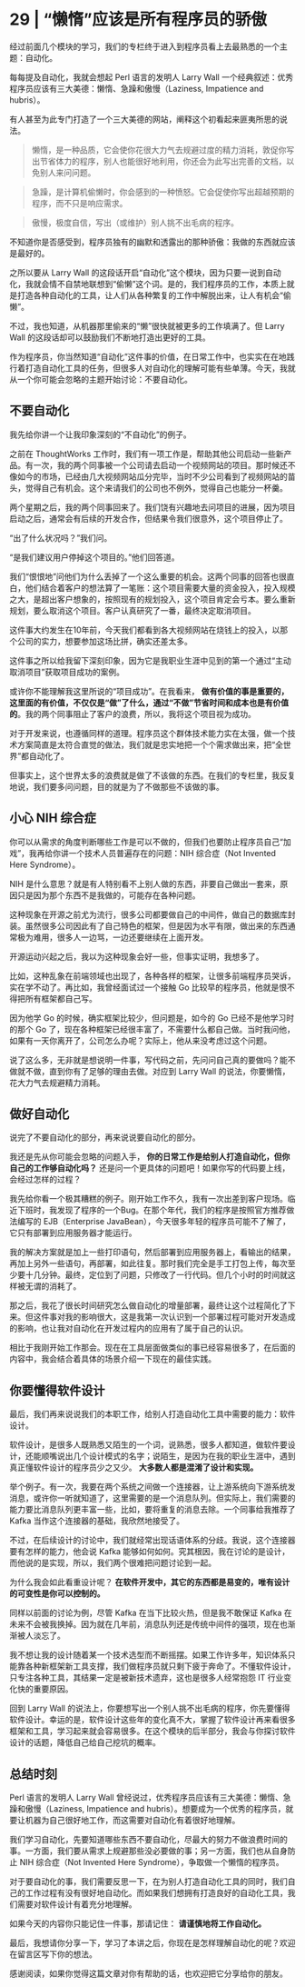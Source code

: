 # 29 | “懒惰”应该是所有程序员的骄傲


经过前面几个模块的学习，我们的专栏终于进入到程序员看上去最熟悉的一个主题：自动化。

每每提及自动化，我就会想起 Perl 语言的发明人 Larry Wall 一个经典叙述：优秀程序员应该有三大美德：懒惰、急躁和傲慢（Laziness, Impatience and hubris）。

有人甚至为此专门打造了一个三大美德的网站，阐释这个初看起来匪夷所思的说法。

> 懒惰，是一种品质，它会使你花很大力气去规避过度的精力消耗，敦促你写出节省体力的程序，别人也能很好地利用，你还会为此写出完善的文档，以免别人来问问题。

> 急躁，是计算机偷懒时，你会感到的一种愤怒。它会促使你写出超越预期的程序，而不只是响应需求。

> 傲慢，极度自信，写出（或维护）别人挑不出毛病的程序。

不知道你是否感受到，程序员独有的幽默和透露出的那种骄傲：我做的东西就应该是最好的。

之所以要从 Larry Wall 的这段话开启“自动化”这个模块，因为只要一说到自动化，我就会情不自禁地联想到“偷懒”这个词。是的，我们程序员的工作，本质上就是打造各种自动化的工具，让人们从各种繁复的工作中解脱出来，让人有机会“偷懒”。

不过，我也知道，从机器那里偷来的“懒”很快就被更多的工作填满了。但 Larry Wall 的这段话却可以鼓励我们不断地打造出更好的工具。

作为程序员，你当然知道“自动化”这件事的价值，在日常工作中，也实实在在地践行着打造自动化工具的任务，但很多人对自动化的理解可能有些单薄。今天，我就从一个你可能会忽略的主题开始讨论：不要自动化。

## 不要自动化

我先给你讲一个让我印象深刻的“不自动化”的例子。

之前在 ThoughtWorks 工作时，我们有一项工作是，帮助其他公司启动一些新产品。有一次，我的两个同事被一个公司请去启动一个视频网站的项目。那时候还不像如今的市场，已经由几大视频网站瓜分完毕，当时不少公司看到了视频网站的苗头，觉得自己有机会。这个来请我们的公司也不例外，觉得自己也能分一杯羹。

两个星期之后，我的两个同事回来了。我们饶有兴趣地去问项目的进展，因为项目启动之后，通常会有后续的开发合作，但结果令我们很意外，这个项目停止了。

“出了什么状况吗？”我们问。

“是我们建议用户停掉这个项目的。”他们回答道。

我们“恨恨地”问他们为什么丢掉了一个这么重要的机会。这两个同事的回答也很直白，他们结合着客户的想法算了一笔账：这个项目需要大量的资金投入，投入规模之大，是超出客户想象的，按照现有的规划投入，这个项目肯定会亏本。要么重新规划，要么取消这个项目。客户认真研究了一番，最终决定取消项目。

这件事大约发生在10年前，今天我们都看到各大视频网站在烧钱上的投入，以那个公司的实力，想要参加这场比拼，确实还差太多。

这件事之所以给我留下深刻印象，因为它是我职业生涯中见到的第一个通过“主动取消项目”获取项目成功的案例。

或许你不能理解我这里所说的“项目成功”。在我看来， **做有价值的事是重要的，这里面的有价值，不仅仅是“做”了什么，通过“不做”节省时间和成本也是有价值的**。我的两个同事阻止了客户的浪费，所以，我将这个项目视为成功。

对于开发来说，也遵循同样的道理。程序员这个群体技术能力实在太强，做一个技术方案简直是太符合直觉的做法，我们就是忠实地把一个个需求做出来，把“全世界”都自动化了。

但事实上，这个世界太多的浪费就是做了不该做的东西。在我们的专栏里，我反复地说，我们要多问问题，目的就是为了不做那些不该做的事。

## 小心 NIH 综合症

你可以从需求的角度判断哪些工作是可以不做的，但我们也要防止程序员自己“加戏”，我再给你讲一个技术人员普遍存在的问题：NIH 综合症（Not Invented Here Syndrome）。

NIH 是什么意思？就是有人特别看不上别人做的东西，非要自己做出一套来，原因只是因为那个东西不是我做的，可能存在各种问题。

这种现象在开源之前尤为流行，很多公司都要做自己的中间件，做自己的数据库封装。虽然很多公司因此有了自己特色的框架，但是因为水平有限，做出来的东西通常极为难用，很多人一边骂，一边还要继续在上面开发。

开源运动兴起之后，我以为这种现象会好一些，但事实证明，我想多了。

比如，这种乱象在前端领域也出现了，各种各样的框架，让很多前端程序员哭诉，实在学不动了。再比如，我曾经面试过一个接触 Go 比较早的程序员，他就是恨不得把所有框架都自己写。

因为他学 Go 的时候，确实框架比较少，但问题是，如今的 Go 已经不是他学习时的那个 Go 了，现在各种框架已经很丰富了，不需要什么都自己做。当时我问他，如果有一天你离开了，公司怎么办呢？实际上，他从来没考虑过这个问题。

说了这么多，无非就是想说明一件事，写代码之前，先问问自己真的要做吗？能不做就不做，直到你有了足够的理由去做。对应到 Larry Wall 的说法，你要懒惰，花大力气去规避精力消耗。

## 做好自动化

说完了不要自动化的部分，再来说说要自动化的部分。

我还是先从你可能会忽略的问题入手， **你的日常工作是给别人打造自动化，但你自己的工作够自动化吗？** 还是问一个更具体的问题吧！如果你写的代码要上线，会经过怎样的过程？

我先给你看一个极其糟糕的例子。刚开始工作不久，我有一次出差到客户现场。临近下班时，我发现了程序的一个Bug。在那个年代，我们的程序是按照官方推荐做法编写的 EJB（Enterprise JavaBean），今天很多年轻的程序员可能不了解了，它只有部署到应用服务器才能运行。

我的解决方案就是加上一些打印语句，然后部署到应用服务器上，看输出的结果，再加上另外一些语句，再部署，如此往复。那时我们完全是手工打包上传，每次至少要十几分钟。最终，定位到了问题，只修改了一行代码。但几个小时的时间就这样被无谓的消耗了。

那之后，我花了很长时间研究怎么做自动化的增量部署，最终让这个过程简化了下来。但这件事对我的影响很大，这是我第一次认识到一个部署过程可能对开发造成的影响，也让我对自动化在开发过程内的应用有了属于自己的认识。

相比于我刚开始工作那会。现在在工具层面做类似的事已经容易很多了，在后面的内容中，我会结合着具体的场景介绍一下现在的最佳实践。

## 你要懂得软件设计

最后，我们再来说说我们的本职工作，给别人打造自动化工具中需要的能力：软件设计。

软件设计，是很多人既熟悉又陌生的一个词，说熟悉，很多人都知道，做软件要设计，还能顺嘴说出几个设计模式的名字；说陌生，是因为在我的职业生涯中，遇到真正懂软件设计的程序员少之又少。 **大多数人都是混淆了设计和实现。**

举个例子。有一次，我要在两个系统之间做一个连接器，让上游系统向下游系统发消息，或许你一听就知道了，这里需要的是一个消息队列。但实际上，我们需要的能力要比消息队列更丰富一些，比如，要将重复的消息去除。一个同事给我推荐了 Kafka 当作这个连接器的基础，我欣然地接受了。

不过，在后续设计的讨论中，我们就经常出现话语体系的分歧。我说，这个连接器要有怎样的能力，他会说 Kafka 能够如何如何。究其根因，我在讨论的是设计，而他说的是实现，所以，我们两个很难把问题讨论到一起。

为什么我会如此看重设计呢？ **在软件开发中，其它的东西都是易变的，唯有设计的可变性是你可以控制的。**

同样以前面的讨论为例，尽管 Kafka 在当下比较火热，但是我不敢保证 Kafka 在未来不会被我换掉。因为就在几年前，消息队列还是传统中间件的强项，现在也渐渐被人淡忘了。

我不想让我的设计随着某一个技术选型而不断摇摆。如果工作许多年，知识体系只能靠各种新框架新工具支撑，我们做程序员就只剩下疲于奔命了。不懂软件设计，只专注各种工具，其结果一定是被新技术遗弃，这也是很多人经常抱怨 IT 行业变化快的重要原因。

回到 Larry Wall 的说法上，你要想写出一个别人挑不出毛病的程序，你先要懂得软件设计。幸运的是，软件设计这些年的变化真不大，掌握了软件设计再来看很多框架和工具，学习起来就会容易很多。在这个模块的后半部分，我会与你探讨软件设计的话题，降低自己给自己挖坑的概率。

## 总结时刻

Perl 语言的发明人 Larry Wall 曾经说过，优秀程序员应该有三大美德：懒惰、急躁和傲慢（Laziness, Impatience and hubris）。想要成为一个优秀的程序员，就要让机器为自己很好地工作，而这需要对自动化有着很好地理解。

我们学习自动化，先要知道哪些东西不要自动化，尽最大的努力不做浪费时间的事。一方面，我们要从需求上规避那些没必要做的事；另一方面，我们也从自身防止 NIH 综合症（Not Invented Here Syndrome），争取做一个懒惰的程序员。

对于要自动化的事，我们需要反思一下，在为别人打造自动化工具的同时，我们自己的工作过程有没有很好地自动化。而如果我们想拥有打造良好的自动化工具，我们需要对软件设计有着充分地理解。

如果今天的内容你只能记住一件事，那请记住： **请谨慎地将工作自动化。**

最后，我想请你分享一下，学习了本讲之后，你现在是怎样理解自动化的呢？欢迎在留言区写下你的想法。

感谢阅读，如果你觉得这篇文章对你有帮助的话，也欢迎把它分享给你的朋友。